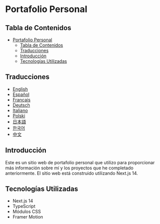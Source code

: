 # Portafolio Personal

## Tabla de Contenidos

- [Portafolio Personal](#portafolio-personal)
  - [Tabla de Contenidos](#tabla-de-contenidos)
  - [Traducciones](#traducciones)
  - [Introducción](#introducción)
  - [Tecnologías Utilizadas](#tecnologías-utilizadas)

## Traducciones

- [English](/README.md)
- [Español](/docs/README.es.md)
- [Français](/docs/README.fr.md)
- [Deutsch](/docs/README.de.md)
- [Italiano](/docs/README.it.md)
- [Polski](/docs/README.pl.md)
- [日本語](/docs/README.ja.md)
- [한국어](/docs/README.ko.md)
- [中文](/docs/README.zh.md)

## Introducción

Este es un sitio web de portafolio personal que utilizo para proporcionar más información sobre mí y los proyectos que he completado anteriormente. El sitio web está construido utilizando Next.js 14.

## Tecnologías Utilizadas

- Next.js 14
- TypeScript
- Módulos CSS
- Framer Motion
